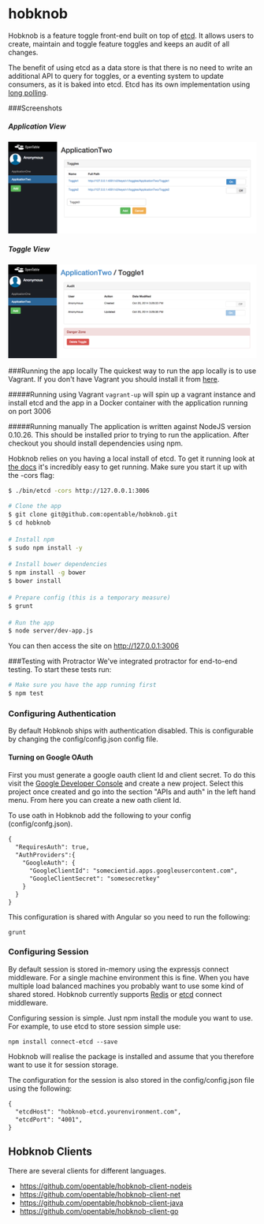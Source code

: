 hobknob
======================

Hobknob is a feature toggle front-end built on top of [etcd](https://github.com/coreos/etcd). It allows users to create, maintain and toggle feature toggles and keeps an audit of all changes. 

The benefit of using etcd as a data store is that there is no need to write an additional API to query for toggles, or a eventing system to update consumers, as it is baked into etcd. Etcd has its own implementation using [long polling](https://github.com/coreos/etcd/blob/master/Documentation/api.md#waiting-for-a-change).

###Screenshots

##### Application View
![New Toggle](screenshots/ApplicationView.png)
##### Toggle View
![New Toggle](screenshots/ToggleView.png)

###Running the app locally
The quickest way to run the app locally is to use Vagrant. If you don't have Vagrant you should install it from [here](http://www.vagrantup.com/).

#####Running using Vagrant
`vagrant-up` will spin up a vagrant instance and install etcd and the app in a Docker container with the application running on port 3006

#####Running manually
The application is written against NodeJS version 0.10.26. This should be installed prior to trying to run the application. After checkout you should install dependencies using npm.

Hobknob relies on you having a local install of etcd. To get it running look at [the docs](https://github.com/coreos/etcd#building) it's incredibly easy to get running. Make sure you start it up with the -cors flag:

```sh
$ ./bin/etcd -cors http://127.0.0.1:3006
```

```sh
# Clone the app
$ git clone git@github.com:opentable/hobknob.git
$ cd hobknob

# Install npm
$ sudo npm install -y

# Install bower dependencies
$ npm install -g bower
$ bower install

# Prepare config (this is a temporary measure)
$ grunt

# Run the app
$ node server/dev-app.js

```

You can then access the site on http://127.0.0.1:3006

###Testing with Protractor
We've integrated protractor for end-to-end testing. To start these tests run:

```sh
# Make sure you have the app running first
$ npm test
```

### Configuring Authentication
By default Hobknob ships with authentication disabled. This is configurable by changing the config/config.json config file.

#### Turning on Google OAuth
First you must generate a google oauth client Id and client secret. To do this visit the [Google Developer Console](https://console.developers.google.com/project) and create a new project. Select this project once created and go into the section "APIs and auth" in the left hand menu. From here you can create a new oath client Id.

To use oath in Hobknob add the following to your config (config/confg.json).

```
{
  "RequiresAuth": true,
  "AuthProviders":{
    "GoogleAuth": {
      "GoogleClientId": "somecientid.apps.googleusercontent.com",
      "GoogleClientSecret": "somesecretkey"
    }
  }
}
```

This configuration is shared with Angular so you need to run the following:
```
grunt 
```

### Configuring Session
By default session is stored in-memory using the expressjs connect middleware. For a single machine environment this is fine. When you have multiple load balanced machines you probably want to use some kind of shared stored. Hobknob currently supports [Redis](https://github.com/visionmedia/connect-redis) or [etcd](https://github.com/opentable/connect-etcd) connect middleware.

Configuring session is simple. Just npm install the module you want to use. For example, to use etcd to store session simple use:

```
npm install connect-etcd --save
```

Hobknob will realise the package is installed and assume that you therefore want to use it for session storage.

The configuration for the session is also stored in the config/config.json file using the following:

```
{
  "etcdHost": "hobknob-etcd.yourenvironment.com",
  "etcdPort": "4001",
}
```

## Hobknob Clients
There are several clients for different languages.

- https://github.com/opentable/hobknob-client-nodejs
- https://github.com/opentable/hobknob-client-net
- https://github.com/opentable/hobknob-client-java
- https://github.com/opentable/hobknob-client-go

